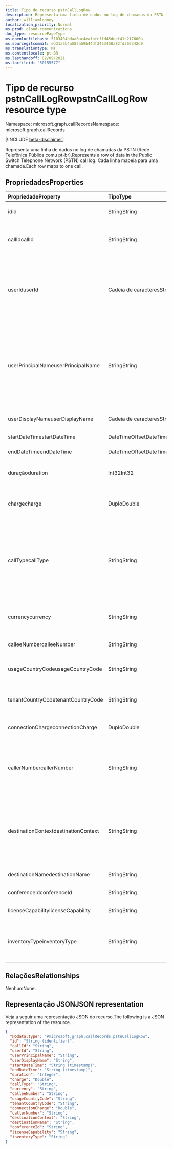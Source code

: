 ```yaml
---
title: Tipo de recurso pstnCallLogRow
description: Representa uma linha de dados no log de chamadas da PSTN (Rede Telefônica Pública comu pt-br).
author: williamlooney
localization_priority: Normal
ms.prod: cloud-communications
doc_type: resourcePageType
ms.openlocfilehash: 5103404bdaa6ac4eafbfcffd45deef41c217600a
ms.sourcegitcommit: eb31a6b4a582a59b44df3453450a82fd366342d0
ms.translationtype: MT
ms.contentlocale: pt-BR
ms.lasthandoff: 02/09/2021
ms.locfileid: "50155577"
---
```

# <a name="pstncalllogrow-resource-type"></a><span data-ttu-id="5ce03-103">Tipo de recurso pstnCallLogRow</span><span class="sxs-lookup"><span data-stu-id="5ce03-103">pstnCallLogRow resource type</span></span>

<span data-ttu-id="5ce03-104">Namespace: microsoft.graph.callRecords</span><span class="sxs-lookup"><span data-stu-id="5ce03-104">Namespace: microsoft.graph.callRecords</span></span>

[!INCLUDE [beta-disclaimer](../../includes/beta-disclaimer.md)]

<span data-ttu-id="5ce03-105">Representa uma linha de dados no log de chamadas da PSTN (Rede Telefônica Pública comu pt-br).</span><span class="sxs-lookup"><span data-stu-id="5ce03-105">Represents a row of data in the Public Switch Telephone Network (PSTN) call log.</span></span> <span data-ttu-id="5ce03-106">Cada linha mapeia para uma chamada.</span><span class="sxs-lookup"><span data-stu-id="5ce03-106">Each row maps to one call.</span></span>

## <a name="properties"></a><span data-ttu-id="5ce03-107">Propriedades</span><span class="sxs-lookup"><span data-stu-id="5ce03-107">Properties</span></span>

|<span data-ttu-id="5ce03-108">Propriedade</span><span class="sxs-lookup"><span data-stu-id="5ce03-108">Property</span></span>|<span data-ttu-id="5ce03-109">Tipo</span><span class="sxs-lookup"><span data-stu-id="5ce03-109">Type</span></span>|<span data-ttu-id="5ce03-110">Descrição</span><span class="sxs-lookup"><span data-stu-id="5ce03-110">Description</span></span>|
|:---|:---|:---|
|<span data-ttu-id="5ce03-111">id</span><span class="sxs-lookup"><span data-stu-id="5ce03-111">id</span></span>|<span data-ttu-id="5ce03-112">String</span><span class="sxs-lookup"><span data-stu-id="5ce03-112">String</span></span>|<span data-ttu-id="5ce03-113">Identificador exclusivo da chamada.</span><span class="sxs-lookup"><span data-stu-id="5ce03-113">Unique call identifier.</span></span> <span data-ttu-id="5ce03-114">GUID.</span><span class="sxs-lookup"><span data-stu-id="5ce03-114">GUID.</span></span>|
|<span data-ttu-id="5ce03-115">callId</span><span class="sxs-lookup"><span data-stu-id="5ce03-115">callId</span></span>|<span data-ttu-id="5ce03-116">String</span><span class="sxs-lookup"><span data-stu-id="5ce03-116">String</span></span>|<span data-ttu-id="5ce03-117">Identificador de chamada.</span><span class="sxs-lookup"><span data-stu-id="5ce03-117">Call identifier.</span></span> <span data-ttu-id="5ce03-118">Não há garantia de ser exclusivo.</span><span class="sxs-lookup"><span data-stu-id="5ce03-118">Not guaranteed to be unique.</span></span>|
|<span data-ttu-id="5ce03-119">userId</span><span class="sxs-lookup"><span data-stu-id="5ce03-119">userId</span></span>|<span data-ttu-id="5ce03-120">Cadeia de caracteres</span><span class="sxs-lookup"><span data-stu-id="5ce03-120">String</span></span>|<span data-ttu-id="5ce03-121">Chamar a ID do usuário no Graph.</span><span class="sxs-lookup"><span data-stu-id="5ce03-121">Calling user's ID in Graph.</span></span> <span data-ttu-id="5ce03-122">GUID.</span><span class="sxs-lookup"><span data-stu-id="5ce03-122">GUID.</span></span> <span data-ttu-id="5ce03-123">Essa e outras informações do usuário serão nulas/vazias para tipos de chamada de bot (ucap_in, ucap_out).</span><span class="sxs-lookup"><span data-stu-id="5ce03-123">This and other user info will be null/empty for bot call types (ucap_in, ucap_out).</span></span>|
|<span data-ttu-id="5ce03-124">userPrincipalName</span><span class="sxs-lookup"><span data-stu-id="5ce03-124">userPrincipalName</span></span>|<span data-ttu-id="5ce03-125">String</span><span class="sxs-lookup"><span data-stu-id="5ce03-125">String</span></span>|<span data-ttu-id="5ce03-126">UserPrincipalName (nome de login) no Azure Active Directory.</span><span class="sxs-lookup"><span data-stu-id="5ce03-126">UserPrincipalName (sign-in name) in Azure Active Directory.</span></span> <span data-ttu-id="5ce03-127">Isso geralmente é o mesmo endereço SIP do usuário e pode ser igual ao endereço de email do usuário.</span><span class="sxs-lookup"><span data-stu-id="5ce03-127">This is usually the same as user's SIP Address, and can be same as user's e-mail address.</span></span>|
|<span data-ttu-id="5ce03-128">userDisplayName</span><span class="sxs-lookup"><span data-stu-id="5ce03-128">userDisplayName</span></span>|<span data-ttu-id="5ce03-129">Cadeia de caracteres</span><span class="sxs-lookup"><span data-stu-id="5ce03-129">String</span></span>|<span data-ttu-id="5ce03-130">Nome de exibição do usuário.</span><span class="sxs-lookup"><span data-stu-id="5ce03-130">Display name of the user.</span></span>|
|<span data-ttu-id="5ce03-131">startDateTime</span><span class="sxs-lookup"><span data-stu-id="5ce03-131">startDateTime</span></span>|<span data-ttu-id="5ce03-132">DateTimeOffset</span><span class="sxs-lookup"><span data-stu-id="5ce03-132">DateTimeOffset</span></span>|<span data-ttu-id="5ce03-133">Hora do início da chamada.</span><span class="sxs-lookup"><span data-stu-id="5ce03-133">Call start time.</span></span>|
|<span data-ttu-id="5ce03-134">endDateTime</span><span class="sxs-lookup"><span data-stu-id="5ce03-134">endDateTime</span></span>|<span data-ttu-id="5ce03-135">DateTimeOffset</span><span class="sxs-lookup"><span data-stu-id="5ce03-135">DateTimeOffset</span></span>|<span data-ttu-id="5ce03-136">Hora da finalização da chamada.</span><span class="sxs-lookup"><span data-stu-id="5ce03-136">Call end time.</span></span>|
|<span data-ttu-id="5ce03-137">duração</span><span class="sxs-lookup"><span data-stu-id="5ce03-137">duration</span></span>|<span data-ttu-id="5ce03-138">Int32</span><span class="sxs-lookup"><span data-stu-id="5ce03-138">Int32</span></span>|<span data-ttu-id="5ce03-139">Quanto tempo a chamada foi conectada, em segundos.</span><span class="sxs-lookup"><span data-stu-id="5ce03-139">How long the call was connected, in seconds.</span></span>|
|<span data-ttu-id="5ce03-140">charge</span><span class="sxs-lookup"><span data-stu-id="5ce03-140">charge</span></span>|<span data-ttu-id="5ce03-141">Duplo</span><span class="sxs-lookup"><span data-stu-id="5ce03-141">Double</span></span>|<span data-ttu-id="5ce03-142">Valor em dinheiro ou custo da chamada que é cobrada em sua conta.</span><span class="sxs-lookup"><span data-stu-id="5ce03-142">Amount of money or cost of the call that is charged to your account.</span></span>|
|<span data-ttu-id="5ce03-143">callType</span><span class="sxs-lookup"><span data-stu-id="5ce03-143">callType</span></span>|<span data-ttu-id="5ce03-144">String</span><span class="sxs-lookup"><span data-stu-id="5ce03-144">String</span></span>|<span data-ttu-id="5ce03-145">Se a chamada foi uma chamada de saída ou de entrada PSTN e o tipo de chamada, como uma chamada feita por um usuário ou uma conferência de áudio.</span><span class="sxs-lookup"><span data-stu-id="5ce03-145">Whether the call was a PSTN outbound or inbound call and the type of call such as a call placed by a user or an audio conference.</span></span>|
|<span data-ttu-id="5ce03-146">currency</span><span class="sxs-lookup"><span data-stu-id="5ce03-146">currency</span></span>|<span data-ttu-id="5ce03-147">String</span><span class="sxs-lookup"><span data-stu-id="5ce03-147">String</span></span>|<span data-ttu-id="5ce03-148">Tipo de moeda usado para calcular o custo da chamada ([ISO 4217](https://en.wikipedia.org/wiki/ISO_4217)).</span><span class="sxs-lookup"><span data-stu-id="5ce03-148">Type of currency used to calculate the cost of the call ([ISO 4217](https://en.wikipedia.org/wiki/ISO_4217)).</span></span>|
|<span data-ttu-id="5ce03-149">calleeNumber</span><span class="sxs-lookup"><span data-stu-id="5ce03-149">calleeNumber</span></span>|<span data-ttu-id="5ce03-150">String</span><span class="sxs-lookup"><span data-stu-id="5ce03-150">String</span></span>|<span data-ttu-id="5ce03-151">Número discado no [formato E.164.](https://en.wikipedia.org/wiki/E.164)</span><span class="sxs-lookup"><span data-stu-id="5ce03-151">Number dialed in [E.164](https://en.wikipedia.org/wiki/E.164) format.</span></span>|
|<span data-ttu-id="5ce03-152">usageCountryCode</span><span class="sxs-lookup"><span data-stu-id="5ce03-152">usageCountryCode</span></span>|<span data-ttu-id="5ce03-153">String</span><span class="sxs-lookup"><span data-stu-id="5ce03-153">String</span></span>|<span data-ttu-id="5ce03-154">Código do país do usuário, [ISO 3166-1 alpha-2](https://en.wikipedia.org/wiki/ISO_3166-1_alpha-2).</span><span class="sxs-lookup"><span data-stu-id="5ce03-154">Country code of the user, [ISO 3166-1 alpha-2](https://en.wikipedia.org/wiki/ISO_3166-1_alpha-2).</span></span>|
|<span data-ttu-id="5ce03-155">tenantCountryCode</span><span class="sxs-lookup"><span data-stu-id="5ce03-155">tenantCountryCode</span></span>|<span data-ttu-id="5ce03-156">String</span><span class="sxs-lookup"><span data-stu-id="5ce03-156">String</span></span>|<span data-ttu-id="5ce03-157">Código do país do locatário, [ISO 3166-1 alpha-2](https://en.wikipedia.org/wiki/ISO_3166-1_alpha-2).</span><span class="sxs-lookup"><span data-stu-id="5ce03-157">Country code of the tenant, [ISO 3166-1 alpha-2](https://en.wikipedia.org/wiki/ISO_3166-1_alpha-2).</span></span>|
|<span data-ttu-id="5ce03-158">connectionCharge</span><span class="sxs-lookup"><span data-stu-id="5ce03-158">connectionCharge</span></span>|<span data-ttu-id="5ce03-159">Duplo</span><span class="sxs-lookup"><span data-stu-id="5ce03-159">Double</span></span>|<span data-ttu-id="5ce03-160">Preço da taxa de conexão.</span><span class="sxs-lookup"><span data-stu-id="5ce03-160">Connection fee price.</span></span>|
|<span data-ttu-id="5ce03-161">callerNumber</span><span class="sxs-lookup"><span data-stu-id="5ce03-161">callerNumber</span></span>|<span data-ttu-id="5ce03-162">String</span><span class="sxs-lookup"><span data-stu-id="5ce03-162">String</span></span>|<span data-ttu-id="5ce03-163">Número que recebeu a chamada para chamadas de entrada ou o número discado para chamadas de saída.</span><span class="sxs-lookup"><span data-stu-id="5ce03-163">Number that received the call for inbound calls or the number dialed for outbound calls.</span></span> <span data-ttu-id="5ce03-164">Formato E.164.</span><span class="sxs-lookup"><span data-stu-id="5ce03-164">E.164 format.</span></span>|
|<span data-ttu-id="5ce03-165">destinationContext</span><span class="sxs-lookup"><span data-stu-id="5ce03-165">destinationContext</span></span>|<span data-ttu-id="5ce03-166">String</span><span class="sxs-lookup"><span data-stu-id="5ce03-166">String</span></span>|<span data-ttu-id="5ce03-167">Se a chamada foi doméstica (dentro de um país ou região) ou internacional (fora de um país ou região) com base na localização do usuário.</span><span class="sxs-lookup"><span data-stu-id="5ce03-167">Whether the call was domestic (within a country or region) or international (outside a country or region) based on the user's location.</span></span>|
|<span data-ttu-id="5ce03-168">destinationName</span><span class="sxs-lookup"><span data-stu-id="5ce03-168">destinationName</span></span>|<span data-ttu-id="5ce03-169">String</span><span class="sxs-lookup"><span data-stu-id="5ce03-169">String</span></span>|<span data-ttu-id="5ce03-170">País ou região discada.</span><span class="sxs-lookup"><span data-stu-id="5ce03-170">Country or region dialed.</span></span>|
|<span data-ttu-id="5ce03-171">conferenceId</span><span class="sxs-lookup"><span data-stu-id="5ce03-171">conferenceId</span></span>|<span data-ttu-id="5ce03-172">String</span><span class="sxs-lookup"><span data-stu-id="5ce03-172">String</span></span>|<span data-ttu-id="5ce03-173">ID da audioconferência.</span><span class="sxs-lookup"><span data-stu-id="5ce03-173">ID of the audio conference.</span></span>|
|<span data-ttu-id="5ce03-174">licenseCapability</span><span class="sxs-lookup"><span data-stu-id="5ce03-174">licenseCapability</span></span>|<span data-ttu-id="5ce03-175">String</span><span class="sxs-lookup"><span data-stu-id="5ce03-175">String</span></span>|<span data-ttu-id="5ce03-176">A licença usada para a chamada.</span><span class="sxs-lookup"><span data-stu-id="5ce03-176">The license used for the call.</span></span>|
|<span data-ttu-id="5ce03-177">inventoryType</span><span class="sxs-lookup"><span data-stu-id="5ce03-177">inventoryType</span></span>|<span data-ttu-id="5ce03-178">String</span><span class="sxs-lookup"><span data-stu-id="5ce03-178">String</span></span>|<span data-ttu-id="5ce03-179">Tipo de número de telefone do usuário, como um serviço de número gratuito.</span><span class="sxs-lookup"><span data-stu-id="5ce03-179">User's phone number type, such as a service of toll-free number.</span></span>|

## <a name="relationships"></a><span data-ttu-id="5ce03-180">Relações</span><span class="sxs-lookup"><span data-stu-id="5ce03-180">Relationships</span></span>

<span data-ttu-id="5ce03-181">Nenhum</span><span class="sxs-lookup"><span data-stu-id="5ce03-181">None.</span></span>

## <a name="json-representation"></a><span data-ttu-id="5ce03-182">Representação JSON</span><span class="sxs-lookup"><span data-stu-id="5ce03-182">JSON representation</span></span>

<span data-ttu-id="5ce03-183">Veja a seguir uma representação JSON do recurso.</span><span class="sxs-lookup"><span data-stu-id="5ce03-183">The following is a JSON representation of the resource.</span></span>

<!-- {
  "blockType": "ignored",
  "@odata.type": "microsoft.graph.callRecords.pstnCallLogRow",
  "keyProperty": "id"
}
-->

``` json
{
  "@odata.type": "#microsoft.graph.callRecords.pstnCallLogRow",
  "id": "String (identifier)",
  "callId": "String",
  "userId": "String",
  "userPrincipalName": "String",
  "userDisplayName": "String",
  "startDateTime": "String (timestamp)",
  "endDateTime": "String (timestamp)",
  "duration": "Integer",
  "charge": "Double",
  "callType": "String",
  "currency": "String",
  "calleeNumber": "String",
  "usageCountryCode": "String",
  "tenantCountryCode": "String",
  "connectionCharge": "Double",
  "callerNumber": "String",
  "destinationContext": "String",
  "destinationName": "String",
  "conferenceId": "String",
  "licenseCapability": "String",
  "inventoryType": "String"
}
```


